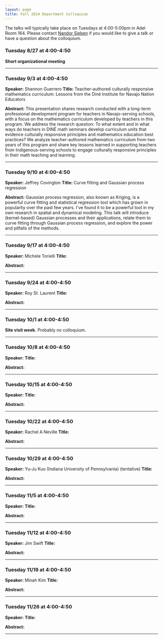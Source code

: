 ```yaml
---
layout: page
title: Fall 2024 Department Colloquium
---
```


The talks will typically take place on Tuesdays at 4:00-5:00pm in Adel Room 164. Please contact <a href="mailto:nandor.sieben@nau.edu">Nandor Sieben</a> if you would like to give a talk or have a question about the colloquium.

### Tuesday 8/27 at 4:00-4:50
**Short organizational meeting** 
<hr>

### Tuesday 9/3 at 4:00-4:50
**Speaker:** Shannon Guerrero
**Title:** Teacher-authored culturally responsive mathematics curriculum: Lessons from the Diné Institute for Navajo Nation Educators

**Abstract:** 
This presentation shares research conducted with a long-term professional development program for teachers in Navajo-serving schools, with a focus on the mathematics curriculum developed by teachers in this program. We address the research question: To what extent and in what ways do teachers in DINÉ math seminars develop curriculum units that evidence culturally responsive principles and mathematics education best practices? We analyze teacher-authored mathematics curriculum from two years of this program and share key lessons learned in supporting teachers from Indigenous-serving schools to engage culturally responsive principles in their math teaching and learning.

<hr>

### Tuesday 9/10 at 4:00-4:50
**Speaker:** Jeffrey Covington
**Title:** Curve fitting and Gaussian process regression

**Abstract:** 
Gaussian process regression, also known as Kriging, is a powerful curve fitting and statistical regression tool which has grown in popularity over the past few years. I've found it to be a powerful tool in my own research in spatial and dynamical modeling. This talk will introduce (kernel-based) Gaussian processes and their applications, relate them to curve fitting through Gaussian process regression, and explore the power and pitfalls of the methods.

<hr>

### Tuesday 9/17 at 4:00-4:50
**Speaker:** Michele Torielli
**Title:** 

**Abstract:** 

<hr>

### Tuesday 9/24 at 4:00-4:50
**Speaker:** Roy St. Laurent
**Title:** 

**Abstract:** 

<hr>

### Tuesday 10/1 at 4:00-4:50
**Site visit week.** Probably no colloquium.

<hr>

### Tuesday 10/8 at 4:00-4:50 
**Speaker:** 
**Title:** 

**Abstract:** 

<hr>

### Tuesday 10/15 at 4:00-4:50
**Speaker:** 
**Title:** 

**Abstract:** 

<hr>

### Tuesday 10/22 at 4:00-4:50

**Speaker:** Rachel A Neville
**Title:** 

**Abstract:** 

<hr>

### Tuesday 10/29 at 4:00-4:50
**Speaker:** Yu-Ju Kuo (Indiana University of Pennsylvania) (tentative) 
**Title:** 

**Abstract:** 

<hr>

### Tuesday 11/5 at 4:00-4:50
**Speaker:** 
**Title:** 

**Abstract:** 

<hr>

### Tuesday 11/12 at 4:00-4:50
**Speaker:** Jim Swift
**Title:** 

**Abstract:** 

<hr>

### Tuesday 11/19 at 4:00-4:50
**Speaker:** Minah Kim
**Title:** 

**Abstract:** 

<hr>

### Tuesday 11/26 at 4:00-4:50
**Speaker:** 
**Title:** 

**Abstract:** 

<hr>



